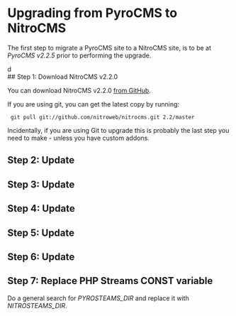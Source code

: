 # Upgrading from PyroCMS to NitroCMS

The first step to migrate a PyroCMS site to a NitroCMS site, is to be at <dfn>PyroCMS v2.2.5</dfn> prior to performing the upgrade.


<div class="doc_content">
	d
</div>
## Step 1: Download NitroCMS v2.2.0

You can download NitroCMS v2.2.0 [from GitHub](https://github.com/nitroweb/nitrocms/zipball/v1.0.0).

If you are using git, you can get the latest copy by running:

     git pull git://github.com/nitroweb/nitrocms.git 2.2/master

Incidentally, if you are using Git to upgrade this is probably the last step you need to make - unless you have custom 
addons.

## Step 2: Update

## Step 3: Update

## Step 4: Update

## Step 5: Update

## Step 6: Update

## Step 7: Replace PHP Streams CONST variable

Do a general search for <dfn>PYROSTEAMS_DIR</dfn> and replace it with <dfn>NITROSTEAMS_DIR</dfn>.
